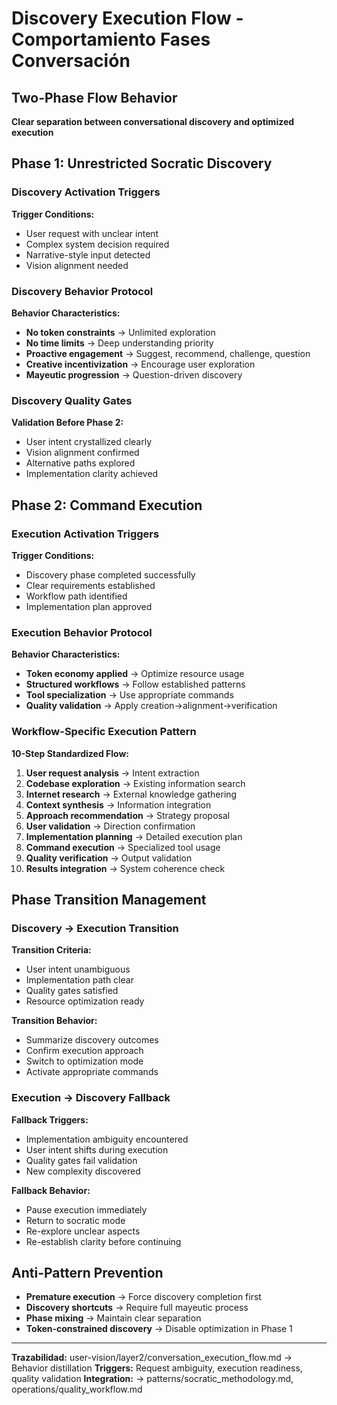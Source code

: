 # Discovery Execution Flow - Comportamiento Fases Conversación

## Two-Phase Flow Behavior
**Clear separation between conversational discovery and optimized execution**

## Phase 1: Unrestricted Socratic Discovery

### Discovery Activation Triggers
**Trigger Conditions:**
- User request with unclear intent
- Complex system decision required
- Narrative-style input detected
- Vision alignment needed

### Discovery Behavior Protocol
**Behavior Characteristics:**
- **No token constraints** → Unlimited exploration
- **No time limits** → Deep understanding priority
- **Proactive engagement** → Suggest, recommend, challenge, question
- **Creative incentivization** → Encourage user exploration
- **Mayeutic progression** → Question-driven discovery

### Discovery Quality Gates
**Validation Before Phase 2:**
- User intent crystallized clearly
- Vision alignment confirmed
- Alternative paths explored
- Implementation clarity achieved

## Phase 2: Command Execution

### Execution Activation Triggers
**Trigger Conditions:**
- Discovery phase completed successfully
- Clear requirements established
- Workflow path identified
- Implementation plan approved

### Execution Behavior Protocol
**Behavior Characteristics:**
- **Token economy applied** → Optimize resource usage
- **Structured workflows** → Follow established patterns
- **Tool specialization** → Use appropriate commands
- **Quality validation** → Apply creation→alignment→verification

### Workflow-Specific Execution Pattern
**10-Step Standardized Flow:**
1. **User request analysis** → Intent extraction
2. **Codebase exploration** → Existing information search
3. **Internet research** → External knowledge gathering
4. **Context synthesis** → Information integration
5. **Approach recommendation** → Strategy proposal
6. **User validation** → Direction confirmation
7. **Implementation planning** → Detailed execution plan
8. **Command execution** → Specialized tool usage
9. **Quality verification** → Output validation
10. **Results integration** → System coherence check

## Phase Transition Management

### Discovery → Execution Transition
**Transition Criteria:**
- User intent unambiguous
- Implementation path clear
- Quality gates satisfied
- Resource optimization ready

**Transition Behavior:**
- Summarize discovery outcomes
- Confirm execution approach
- Switch to optimization mode
- Activate appropriate commands

### Execution → Discovery Fallback
**Fallback Triggers:**
- Implementation ambiguity encountered
- User intent shifts during execution
- Quality gates fail validation
- New complexity discovered

**Fallback Behavior:**
- Pause execution immediately
- Return to socratic mode
- Re-explore unclear aspects
- Re-establish clarity before continuing

## Anti-Pattern Prevention
- **Premature execution** → Force discovery completion first
- **Discovery shortcuts** → Require full mayeutic process
- **Phase mixing** → Maintain clear separation
- **Token-constrained discovery** → Disable optimization in Phase 1

---
**Trazabilidad:** user-vision/layer2/conversation_execution_flow.md → Behavior distillation
**Triggers:** Request ambiguity, execution readiness, quality validation
**Integration:** → patterns/socratic_methodology.md, operations/quality_workflow.md